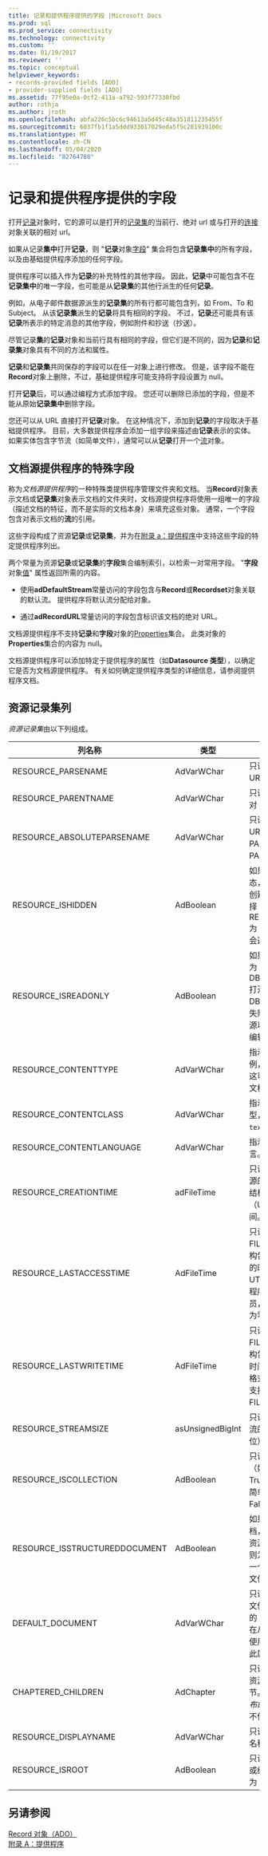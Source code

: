 ```yaml
---
title: 记录和提供程序提供的字段 |Microsoft Docs
ms.prod: sql
ms.prod_service: connectivity
ms.technology: connectivity
ms.custom: ''
ms.date: 01/19/2017
ms.reviewer: ''
ms.topic: conceptual
helpviewer_keywords:
- records-provided fields [ADO]
- provider-supplied fields [ADO]
ms.assetid: 77f95e0a-0cf2-411a-a792-593f77330fbd
author: rothja
ms.author: jroth
ms.openlocfilehash: abfa226c5bc6c94613a5d45c48a351811235455f
ms.sourcegitcommit: 6037fb1f1a5ddd933017029eda5f5c281939100c
ms.translationtype: MT
ms.contentlocale: zh-CN
ms.lasthandoff: 05/04/2020
ms.locfileid: "82764788"
---
```

# <a name="records-and-provider-supplied-fields"></a>记录和提供程序提供的字段
打开[记录](../../../ado/reference/ado-api/record-object-ado.md)对象时，它的源可以是打开的[记录集](../../../ado/reference/ado-api/recordset-object-ado.md)的当前行、绝对 url 或与打开的[连接](../../../ado/reference/ado-api/connection-object-ado.md)对象关联的相对 url。  
  
 如果从记录**集中**打开**记录**，则 "**记录**对象[字段](../../../ado/reference/ado-api/fields-collection-ado.md)" 集合将包含**记录集中**的所有字段，以及由基础提供程序添加的任何字段。  
  
 提供程序可以插入作为**记录**的补充特性的其他字段。 因此，**记录**中可能包含不在**记录集中**的唯一字段，也可能是从**记录集**的其他行派生的任何**记录**。  
  
 例如，从电子邮件数据源派生的**记录集**的所有行都可能包含列，如 From、To 和 Subject。 从该**记录集**派生的**记录**将具有相同的字段。 不过，**记录**还可能具有该**记录**所表示的特定消息的其他字段，例如附件和抄送（抄送）。  
  
 尽管记录**集**的**记录**对象和当前行具有相同的字段，但它们是不同的，因为**记录**和**记录集**对象具有不同的方法和属性。  
  
 **记录**和**记录集**共同保存的字段可以在任一对象上进行修改。 但是，该字段不能在**Record**对象上删除，不过，基础提供程序可能支持将字段设置为 null。  
  
 打开**记录**后，可以通过编程方式添加字段。 您还可以删除已添加的字段，但是不能从原始**记录集中**删除字段。  
  
 您还可以从 URL 直接打开**记录**对象。 在这种情况下，添加到**记录**的字段取决于基础提供程序。 目前，大多数提供程序会添加一组字段来描述由**记录**表示的实体。 如果实体包含字节流（如简单文件），通常可以从**记录**打开一个[流](../../../ado/reference/ado-api/stream-object-ado.md)对象。  
  
## <a name="special-fields-for-document-source-providers"></a>文档源提供程序的特殊字段  
 称为*文档源提供程序*的一种特殊类提供程序管理文件夹和文档。 当**Record**对象表示文档或**记录集**对象表示文档的文件夹时，文档源提供程序将使用一组唯一的字段（描述文档的特征，而不是实际的文档本身）来填充这些对象。 通常，一个字段包含对表示文档的**流**的引用。  
  
 这些字段构成了资源**记录**或**记录集**，并为在[附录 a：提供程序](../../../ado/guide/appendixes/appendix-a-providers.md)中支持这些字段的特定提供程序列出。  
  
 两个常量为资源**记录**或**记录集**的**字段**集合编制索引，以检索一对常用字段。 "**字段**对象[值](../../../ado/reference/ado-api/value-property-ado.md)" 属性返回所需的内容。  
  
-   使用**adDefaultStream**常量访问的字段包含与**Record**或**Recordset**对象关联的默认流。 提供程序将默认流分配给对象。  
  
-   通过**adRecordURL**常量访问的字段包含标识该文档的绝对 URL。  
  
 文档源提供程序不支持**记录**和**字段**对象的[Properties](../../../ado/reference/ado-api/properties-collection-ado.md)集合。 此类对象的**Properties**集合的内容为 null。  
  
 文档源提供程序可以添加特定于提供程序的属性（如**Datasource 类型**），以确定它是否为文档源提供程序。 有关如何确定提供程序类型的详细信息，请参阅提供程序文档。  
  
## <a name="resource-recordset-columns"></a>资源记录集列  
 *资源记录集*由以下列组成。  
  
|列名称|类型|说明|  
|-----------------|----------|-----------------|  
|RESOURCE_PARSENAME|AdVarWChar|只读。 指示资源的 URL。|  
|RESOURCE_PARENTNAME|AdVarWChar|只读。 指示父记录的绝对 URL。|  
|RESOURCE_ABSOLUTEPARSENAME|AdVarWChar|只读。 指示资源的绝对 URL，该 URL 是 PARENTNAME 和 PARSENAME 的连接。|  
|RESOURCE_ISHIDDEN|AdBoolean|如果资源处于隐藏状态，则为 True。 除非创建行集的命令显式选择 RESOURCE_ISHIDDEN 为 True 的行，否则不会返回任何行。|  
|RESOURCE_ISREADONLY|AdBoolean|如果资源是只读的，则为 True。 尝试通过 DBBINDFLAG_WRITE 打开此资源，并将因 DB_E_READONLY 而失败。 即使仅打开了资源以进行读取，也可以编辑此属性。|  
|RESOURCE_CONTENTTYPE|AdVarWChar|指示可能使用文档的示例，例如律师的简短。 这可能对应于用于创建文档的 Office 模板。|  
|RESOURCE_CONTENTCLASS|AdVarWChar|指示文档的 MIME 类型，指示格式（如 " `text/html` "）。|  
|RESOURCE_CONTENTLANGUAGE|AdVarWChar|指示存储内容所用的语言。|  
|RESOURCE_CREATIONTIME|adFileTime|只读。 指示包含创建资源的时间的 FILETIME 结构。 以协调世界时（UTC）格式报告时间。|  
|RESOURCE_LASTACCESSTIME|AdFileTime|只读。 指示一个 FILETIME 结构，该结构包含上次访问该资源的时间。 时间采用 UTC 格式。 如果提供程序不支持此时间成员，则 FILETIME 成员为零。|  
|RESOURCE_LASTWRITETIME|AdFileTime|只读。 指示一个 FILETIME 结构，该结构包含上次写入资源的时间。 时间采用 UTC 格式。 如果提供程序不支持此时间成员，则 FILETIME 成员为零。|  
|RESOURCE_STREAMSIZE|asUnsignedBigInt|只读。 指示资源的默认流的大小（以字节为单位）。|  
|RESOURCE_ISCOLLECTION|AdBoolean|只读。 如果资源是集合（如目录），则为 True。 如果资源是一个简单文件，则为 False。|  
|RESOURCE_ISSTRUCTUREDDOCUMENT|AdBoolean|如果资源是结构化文档，则为 True。 如果资源不是结构化文档，则为 False。 它可以是一个集合或一个简单的文件。|  
|DEFAULT_DOCUMENT|AdVarWChar|只读。 指示此资源包含文件夹的默认简单文档的 URL 或结构化文档。 在从资源请求默认流时使用。 对于简单文件，此属性为空白。|  
|CHAPTERED_CHILDREN|AdChapter|只读。 可选。 指示包含资源子项的行集的章节。 （*用于 Internet 发布的 OLE DB 提供程序*不使用此列。）|  
|RESOURCE_DISPLAYNAME|AdVarWChar|只读。 指示资源的显示名称。|  
|RESOURCE_ISROOT|AdBoolean|只读。 如果资源是集合或结构化文档的根，则为 True。|  
  
## <a name="see-also"></a>另请参阅  
 [Record 对象（ADO）](../../../ado/reference/ado-api/record-object-ado.md)   
 [附录 A：提供程序](../../../ado/guide/appendixes/appendix-a-providers.md)
